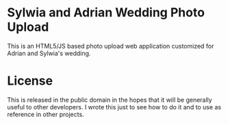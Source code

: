 # Sylwia and Adrian Wedding Photo Upload

This is an HTML5/JS based photo upload web application customized for Adrian and Sylwia's wedding.

# License

This is released in the public domain in the hopes that it will be generally
useful to other developers. I wrote this just to see how to do it and to use
as reference in other projects.
